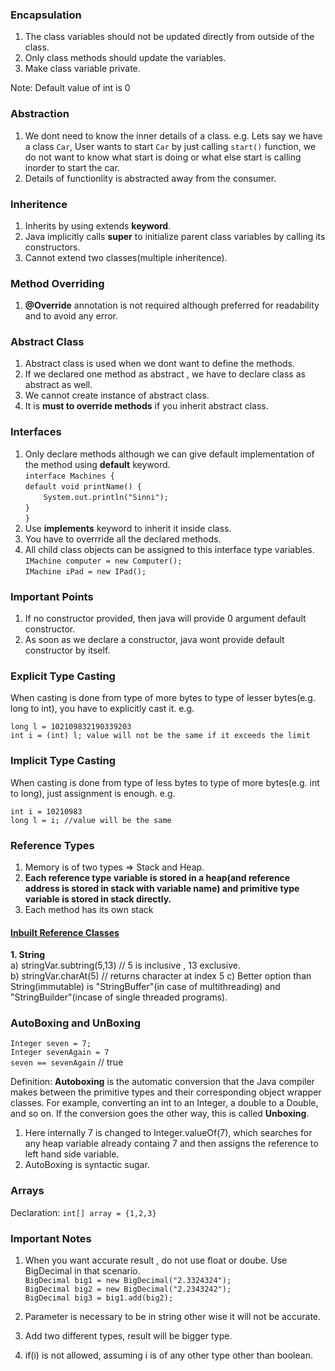 ### Encapsulation

1. The class variables should not be updated directly from outside of the class.
2. Only class methods should update the variables.
3. Make class variable private.

Note: Default value of int is 0

### Abstraction

1. We dont need to know the inner details of a class.
e.g. Lets say we have a class `Car`, User wants to start `Car` by just calling `start()` function, we do not want to know what start is doing or what else start is calling inorder to start the car.
2. Details of functionlity is abstracted away from the consumer.

### Inheritence
1. Inherits by using extends <b>keyword</b>.
2. Java implicitly calls <b>super</b> to initialize parent class variables by calling its constructors.
3. Cannot extend two classes(multiple inheritence).

### Method Overriding
1. **@Override** annotation is not required although preferred for readability and to avoid any error.

### Abstract Class
1. Abstract class is used when we dont want to define the methods.
2. If we declared one method as abstract , we have to declare class as abstract as well.
3. We cannot create instance of abstract class.
4. It is **must to override methods** if you inherit abstract class.

### Interfaces
1. Only declare methods although we can give default implementation of the method using **default** keyword.\
   `interface Machines {`\
    `default void printName() {`\
        `    System.out.println("Sinni");`\
        `}`\
   `}`
2. Use **implements** keyword to inherit it inside class.
3. You have to overrride all the declared methods.
4. All child class objects can be assigned to this interface type variables.\
   `IMachine computer = new Computer();`\
   `IMachine iPad = new IPad();` 

### Important Points

1. If no constructor provided, then java will provide 0 argument default constructor.
2. As soon as we declare a constructor, java wont provide default constructor by itself.

### Explicit Type Casting

When casting is done from type of more bytes to type of lesser bytes(e.g. long to int), you have to explicitly cast it. e.g.

`long l = 102109832190339203`<br>
`int i = (int) l; value will not be the same if it exceeds the limit`

### Implicit Type Casting

When casting is done from type of less bytes to type of more bytes(e.g. int to long), just assignment is enough. e.g.

`int i = 10210983`<br>
`long l = i; //value will be the same`

### Reference Types 
1. Memory is of two types => Stack and Heap.
2. <b> Each reference type variable is stored in a heap(and reference address is stored in stack with variable name) and primitive type variable is stored in stack directly. </b>
3. Each method has its own stack

#### <u>Inbuilt Reference Classes</u>

<b>1. String</b>\
a) stringVar.subtring(5,13) // 5 is inclusive , 13 exclusive.\
b) stringVar.charAt(5) // returns character at index 5
c) Better option than String(immutable) is "StringBuffer"(in case of multithreading) and "StringBuilder"(incase of single threaded programs). 

### AutoBoxing and UnBoxing

`Integer seven = 7;`\
`Integer sevenAgain = 7`\
`seven == sevenAgain` // true

Definition: <b>Autoboxing</b> is the automatic conversion that the Java compiler makes between the primitive types and their corresponding object wrapper classes. For example, converting an int to an Integer, a double to a Double, and so on. If the conversion goes the other way, this is called <b>Unboxing</b>.

1. Here internally 7 is changed to Integer.valueOf(7), which searches for any heap variable already containg 7 and then assigns the reference to left hand side variable.
2. AutoBoxing is syntactic sugar. 

### Arrays
Declaration: `int[] array = {1,2,3}`

### Important Notes

1. When you want accurate result , do not use float or doube. Use BigDecimal in that scenario. <br>
`BigDecimal big1 = new BigDecimal("2.3324324");`<br>
`BigDecimal big2 = new BigDecimal("2.2343242");`<br>
`BigDecimal big3 = big1.add(big2);`

2. Parameter is necessary to be in string other wise it will not be accurate.
3. Add two different types, result will be bigger type.
4. if(i) is not allowed, assuming i is of any other type other than boolean.